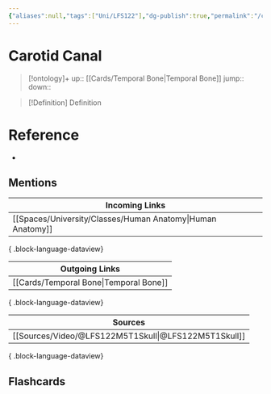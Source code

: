 ```yaml
---
{"aliases":null,"tags":["Uni/LFS122"],"dg-publish":true,"permalink":"/cards/carotid-canal/","dgPassFrontmatter":true}
---
```


# Carotid Canal

> [!ontology]+
> up:: [[Cards/Temporal Bone\|Temporal Bone]]
> jump:: 
> down:: 

> [!Definition] Definition
> 

# Reference
- 

## Mentions
| Incoming Links                                                |
| ------------------------------------------------------------- |
| [[Spaces/University/Classes/Human Anatomy\|Human Anatomy]] |

{ .block-language-dataview}

| Outgoing Links                            |
| ----------------------------------------- |
| [[Cards/Temporal Bone\|Temporal Bone]] |

{ .block-language-dataview}

| Sources                                                 |
| ------------------------------------------------------- |
| [[Sources/Video/@LFS122M5T1Skull\|@LFS122M5T1Skull]] |

{ .block-language-dataview}

## Flashcards 
